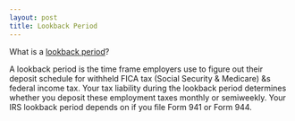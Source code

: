 ```yaml
---
layout: post
title: Lookback Period
---
```


What is a [lookback period](https://www.patriotsoftware.com/blog/payroll/what-is-a-lookback-period/)?

A lookback period is the time frame employers use to figure out their deposit schedule for withheld FICA tax (Social Security & Medicare) &s federal income tax. Your tax liability during the lookback period determines whether you deposit these employment taxes monthly or semiweekly. Your IRS lookback period depends on if you file Form 941 or Form 944. 